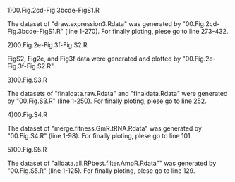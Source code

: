 1)00.Fig.2cd-Fig.3bcde-FigS1.R

The dataset of "draw.expression3.Rdata" was generated by "00.Fig.2cd-Fig.3bcde-FigS1.R" (line 1-270). For finally ploting, plese go to line 273-432.

2)00.Fig.2e-Fig.3f-Fig.S2.R

FigS2, Fig2e, and Fig3f data were generated and plotted by "00.Fig.2e-Fig.3f-Fig.S2.R"

3)00.Fig.S3.R

The datasets of "finaldata.raw.Rdata" and "finaldata.Rdata" were generated by "00.Fig.S3.R" (line 1-250). For finally ploting, plese go to line 252.

4)00.Fig.S4.R

The dataset of "merge.fitness.GmR.tRNA.Rdata" was generated by "00.Fig.S4.R" (line 1-98). For finally ploting, plese go to line 101.

5)00.Fig.S5.R

The dataset of "alldata.all.RPbest.filter.AmpR.Rdata"" was generated by "00.Fig.S5.R" (line 1-125). For finally ploting, plese go to line 129.
